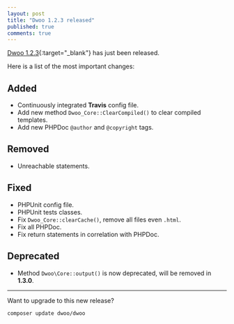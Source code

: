```yaml
---
layout: post
title: "Dwoo 1.2.3 released"
published: true
comments: true
---
```


[Dwoo 1.2.3](https://github.com/dwoo-project/dwoo/pull/46){:target="_blank"} has just been released.  
<!-- more -->
Here is a list of the most important changes:

Added
-------
* Continuously integrated **Travis** config file.
* Add new method `Dwoo_Core::ClearCompiled()` to clear compiled templates.
* Add new PHPDoc `@author` and `@copyright` tags.

Removed
-------
* Unreachable statements.

Fixed
-----
* PHPUnit config file.
* PHPUnit tests classes.
* Fix `Dwoo_Core::clearCache()`, remove all files even `.html`.
* Fix all PHPDoc.
* Fix return statements in correlation with PHPDoc.

Deprecated
----------
* Method `Dwoo\Core::output()` is now deprecated, will be removed in **1.3.0**.

---

Want to upgrade to this new release?
```bash
composer update dwoo/dwoo
```